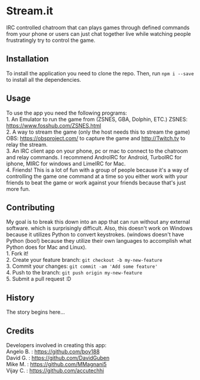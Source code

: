 # Stream.it
IRC controlled chatroom that can plays games through defined commands from your phone or users can just chat together live while watching people frustratingly try to control the game.
## Installation
To install the application you need to clone the repo. Then, run `npm i --save` to install all the dependencies.
## Usage
To use the app you need the following programs:
<br/> 1. An Emulator to run the game from (ZSNES, GBA, Dolphin, ETC.) ZSNES: https://www.fosshub.com/ZSNES.html
<br/> 2. A way to stream the game (only the host needs this to stream the game) OBS: https://obsproject.com/ to capture the game and http://Twitch.tv to relay the stream.
<br/> 3. An IRC client app on your phone, pc or mac to connect to the chatroom and relay commands. I recommend AndroIRC for Android, TurboIRC for iphone, MIRC for windows and LimeIRC for Mac.
<br/> 4. Friends! This is a lot of fun with a group of people because it's a way of controlling the game one command at a time so you either work with your friends to beat the game or work against your friends because that's just more fun.
## Contributing
My goal is to break this down into an app that can run without any external software. which is surprisingly difficult. Also, this doesn't work on Windows because it utilizes Python to convert keystrokes. (windows doesn't have Python (boo!) because they utilize their own languages to accomplish what Python does for Mac and Linux).
<br/> 1. Fork it!
<br/> 2. Create your feature branch: `git checkout -b my-new-feature`
<br/> 3. Commit your changes: `git commit -am 'Add some feature'`
<br/> 4. Push to the branch: `git push origin my-new-feature`
<br/> 5. Submit a pull request :D
## History
The story begins here...
## Credits
Developers involved in creating this app:
<br/> Angelo B. :   https://github.com/bov188
<br/> David G.  :   https://github.com/DavidGuben
<br/> Mike M.   :   https://github.com/MMagnani5
<br/> Vijay C.  :   https://github.com/accutechhi
